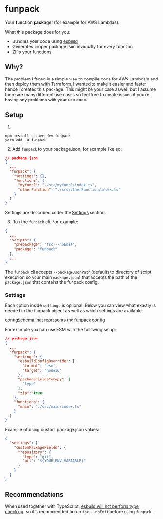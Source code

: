 # funpack

Your **fun**ction **pack**ager (for example for AWS Lambdas).

What this package does for you:

- Bundles your code using [esbuild](https://esbuild.github.io/)
- Generates proper package.json invidually for every function
- ZIPs your functions

## Why?

The problem I faced is a simple way to compile code for AWS Lambda's and then deploy them with Terraform, I wanted to make it easier and faster hence I created this package. This might be your case aswell, but I assume there are many different use cases so feel free to create issues if you're having any problems with your use case.

## Setup

1.

```
npm install --save-dev funpack
yarn add -D funpack
```

2. Add `funpack` to your package.json, for example like so:

```json
// package.json
{
  ...
  "funpack": {
    "settings": {},
    "functions": {
      "myfunc1": "./src/myfunc1/index.ts",
      "otherFunction": "./src/otherFunction/index.ts"
    }
  }
}
```

Settings are described under the [Settings](#settings) section.

3. Run the `funpack` cli.
   For example:

```json
{
  ...
  "scripts": {
    "prepackage": "tsc --noEmit",
    "package": "funpack"
  },
  ...
}
```

The `funpack` cli accepts `--packageJsonPath` (defaults to directory of script execution so your main `package.json`) that accepts the path of the `package.json` that contains the funpack config.

### Settings

Each option inside `settings` is optional. Below you can view what exactly is needed in the funpack object as well as which settings are available.

[configSchema that represents the funpack config](./src/parts/parseConfig.ts)

For example you can use ESM with the following setup:

```json
// package.json
{
  ...
  "funpack": {
    "settings": {
      "esbuildConfigOverride": {
        "format": "esm",
        "target": "node16"
      },
      "packageFieldsToCopy": [
        "type"
      ],
      "zip": true
    },
    "functions": {
      "main": "./src/main/index.ts"
    }
  }
}
```

Example of using custom package.json values:

```json
{
  "settings": {
    "customPackageFields": {
      "repository": {
        "type": "git",
        "url": "${YOUR_ENV_VARIABLE}"
      }
    }
  }
}
```

## Recommendations

When used together with TypeScript, [esbuild will not perform type checking](https://esbuild.github.io/content-types/#typescript), so it's recommended to run `tsc --noEmit` before using `funpack`.
